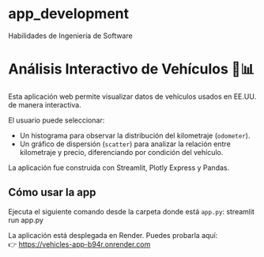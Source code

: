 # app_development
Habilidades de Ingeniería de Software
# Análisis Interactivo de Vehículos 🚗📊

Esta aplicación web permite visualizar datos de vehículos usados en EE.UU. de manera interactiva.

El usuario puede seleccionar:
- Un histograma para observar la distribución del kilometraje (`odometer`).
- Un gráfico de dispersión (`scatter`) para analizar la relación entre kilometraje y precio, diferenciando por condición del vehículo.

La aplicación fue construida con Streamlit, Plotly Express y Pandas.

## Cómo usar la app

Ejecuta el siguiente comando desde la carpeta donde está `app.py`: streamlit run app.py

La aplicación está desplegada en Render. Puedes probarla aquí:  
👉 https://vehicles-app-b94r.onrender.com

